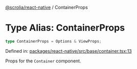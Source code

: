 [@scrolia/react-native](../README.md) / ContainerProps

# Type Alias: ContainerProps

```ts
type ContainerProps = Options & ViewProps;
```

Defined in: [packages/react-native/src/base/container.tsx:13](https://github.com/alpheus-day/scrolia/blob/a7062c82222b0dcb500e88f7ca3fff69b13a5fcd/packages/react-native/src/base/container.tsx#L13)

Props for the `Container` component.
